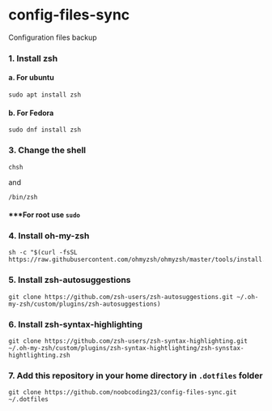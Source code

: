 # config-files-sync
Configuration files backup

### 1. Install zsh

#### a. For ubuntu
```
sudo apt install zsh
```

#### b. For Fedora
```
sudo dnf install zsh
```

### 3. Change the shell
```
chsh
```
and
```
/bin/zsh
```
#### ***For root use `sudo`

### 4. Install oh-my-zsh
```
sh -c "$(curl -fsSL https://raw.githubusercontent.com/ohmyzsh/ohmyzsh/master/tools/install.sh)"
```

### 5. Install zsh-autosuggestions

```
git clone https://github.com/zsh-users/zsh-autosuggestions.git ~/.oh-my-zsh/custom/plugins/zsh-autosuggestions)
```

### 6. Install zsh-syntax-highlighting

```
git clone https://github.com/zsh-users/zsh-syntax-highlighting.git ~/.oh-my-zsh/custom/plugins/zsh-syntax-hightlighting/zsh-synstax-hightlighting.zsh
```

### 7. Add this repository in your home directory in `.dotfiles` folder

```
git clone https://github.com/noobcoding23/config-files-sync.git ~/.dotfiles
```